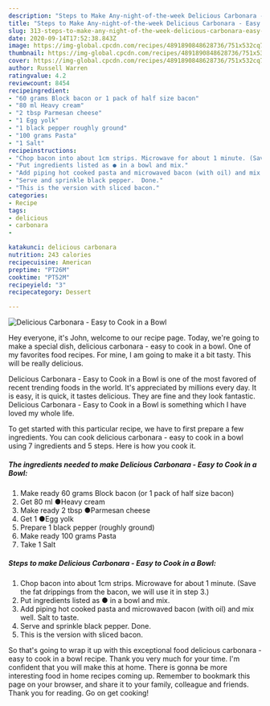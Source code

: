```yaml
---
description: "Steps to Make Any-night-of-the-week Delicious Carbonara - Easy to Cook in a Bowl"
title: "Steps to Make Any-night-of-the-week Delicious Carbonara - Easy to Cook in a Bowl"
slug: 313-steps-to-make-any-night-of-the-week-delicious-carbonara-easy-to-cook-in-a-bowl
date: 2020-09-14T17:52:38.843Z
image: https://img-global.cpcdn.com/recipes/4891890848628736/751x532cq70/delicious-carbonara-easy-to-cook-in-a-bowl-recipe-main-photo.jpg
thumbnail: https://img-global.cpcdn.com/recipes/4891890848628736/751x532cq70/delicious-carbonara-easy-to-cook-in-a-bowl-recipe-main-photo.jpg
cover: https://img-global.cpcdn.com/recipes/4891890848628736/751x532cq70/delicious-carbonara-easy-to-cook-in-a-bowl-recipe-main-photo.jpg
author: Russell Warren
ratingvalue: 4.2
reviewcount: 8454
recipeingredient:
- "60 grams Block bacon or 1 pack of half size bacon"
- "80 ml Heavy cream"
- "2 tbsp Parmesan cheese"
- "1 Egg yolk"
- "1 black pepper roughly ground"
- "100 grams Pasta"
- "1 Salt"
recipeinstructions:
- "Chop bacon into about 1cm strips. Microwave for about 1 minute. (Save the fat drippings from the bacon, we will use it in step 3.)"
- "Put ingredients listed as ● in a bowl and mix."
- "Add piping hot cooked pasta and microwaved bacon (with oil) and mix well. Salt to taste."
- "Serve and sprinkle black pepper.  Done."
- "This is the version with sliced bacon."
categories:
- Recipe
tags:
- delicious
- carbonara
- 

katakunci: delicious carbonara  
nutrition: 243 calories
recipecuisine: American
preptime: "PT26M"
cooktime: "PT52M"
recipeyield: "3"
recipecategory: Dessert

---
```



![Delicious Carbonara - Easy to Cook in a Bowl](https://img-global.cpcdn.com/recipes/4891890848628736/751x532cq70/delicious-carbonara-easy-to-cook-in-a-bowl-recipe-main-photo.jpg)

Hey everyone, it's John, welcome to our recipe page. Today, we're going to make a special dish, delicious carbonara - easy to cook in a bowl. One of my favorites food recipes. For mine, I am going to make it a bit tasty. This will be really delicious.

Delicious Carbonara - Easy to Cook in a Bowl is one of the most favored of recent trending foods in the world. It's appreciated by millions every day. It is easy, it is quick, it tastes delicious. They are fine and they look fantastic. Delicious Carbonara - Easy to Cook in a Bowl is something which I have loved my whole life.




To get started with this particular recipe, we have to first prepare a few ingredients. You can cook delicious carbonara - easy to cook in a bowl using 7 ingredients and 5 steps. Here is how you cook it.

<!--inarticleads1-->

##### The ingredients needed to make Delicious Carbonara - Easy to Cook in a Bowl:

1. Make ready 60 grams Block bacon (or 1 pack of half size bacon)
1. Get 80 ml ●Heavy cream
1. Make ready 2 tbsp ●Parmesan cheese
1. Get 1 ●Egg yolk
1. Prepare 1 black pepper (roughly ground)
1. Make ready 100 grams Pasta
1. Take 1 Salt




<!--inarticleads2-->

##### Steps to make Delicious Carbonara - Easy to Cook in a Bowl:

1. Chop bacon into about 1cm strips. Microwave for about 1 minute. (Save the fat drippings from the bacon, we will use it in step 3.)
1. Put ingredients listed as ● in a bowl and mix.
1. Add piping hot cooked pasta and microwaved bacon (with oil) and mix well. Salt to taste.
1. Serve and sprinkle black pepper.  Done.
1. This is the version with sliced bacon.




So that's going to wrap it up with this exceptional food delicious carbonara - easy to cook in a bowl recipe. Thank you very much for your time. I'm confident that you will make this at home. There is gonna be more interesting food in home recipes coming up. Remember to bookmark this page on your browser, and share it to your family, colleague and friends. Thank you for reading. Go on get cooking!
